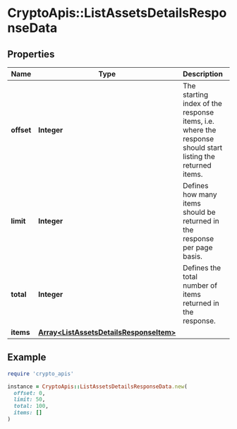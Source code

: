 # CryptoApis::ListAssetsDetailsResponseData

## Properties

| Name | Type | Description | Notes |
| ---- | ---- | ----------- | ----- |
| **offset** | **Integer** | The starting index of the response items, i.e. where the response should start listing the returned items. |  |
| **limit** | **Integer** | Defines how many items should be returned in the response per page basis. |  |
| **total** | **Integer** | Defines the total number of items returned in the response. |  |
| **items** | [**Array&lt;ListAssetsDetailsResponseItem&gt;**](ListAssetsDetailsResponseItem.md) |  |  |

## Example

```ruby
require 'crypto_apis'

instance = CryptoApis::ListAssetsDetailsResponseData.new(
  offset: 0,
  limit: 50,
  total: 100,
  items: []
)
```

